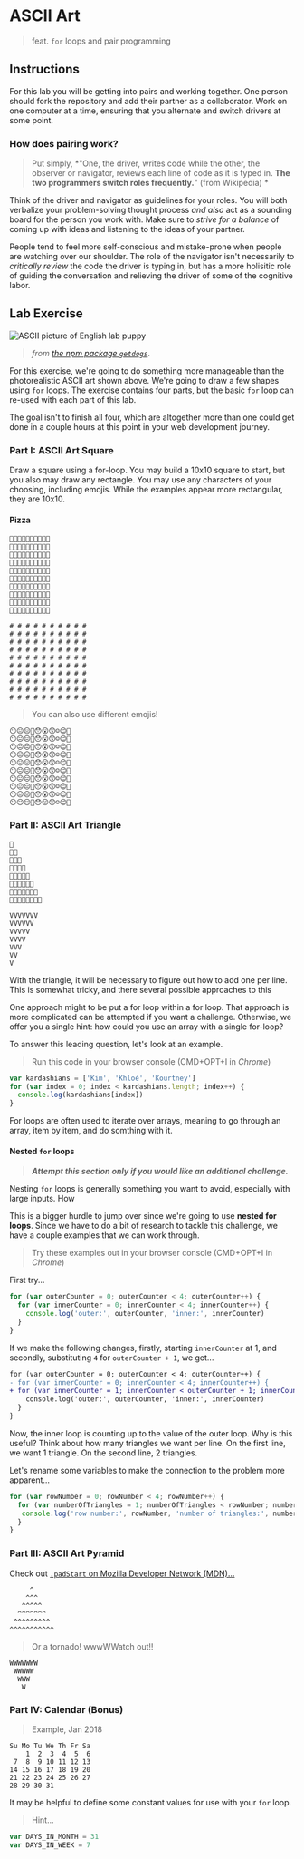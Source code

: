 # ASCII Art

> feat. `for` loops and pair programming

## Instructions

For this lab you will be getting into pairs and working together. One person should fork the repository and add their partner as a collaborator. Work on one computer at a time, ensuring that you alternate and switch drivers at some point.

### How does pairing work?

> Put simply, *"One, the driver, writes code while the other, the observer or navigator, reviews each line of code as it is typed in. **The two programmers switch roles frequently.**" (from Wikipedia) *

Think of the driver and navigator as guidelines for your roles. You will both verbalize your problem-solving thought process *and also* act as a sounding board for the person you work with. Make sure to *strive for a balance* of coming up with ideas and listening to the ideas of your partner.

People tend to feel more self-conscious and mistake-prone when people are watching over our shoulder. The role of the navigator isn't necessarily to *critically review* the code the driver is typing in, but has a more holisitic role of guiding the conversation and relieving the driver of some of the cognitive labor.

## Lab Exercise

![ASCII picture of English lab puppy](https://i.imgur.com/noXrPGv.png)

> *from [the npm package `getdogs`](https://www.npmjs.com/package/getdogs)*.

For this exercise, we're going to do something more manageable than the photorealistic ASCII art shown above. We're going to draw a few shapes using `for` loops. The exercise contains four parts, but the basic `for` loop can re-used with each part of this lab.

The goal isn't to finish all four, which are altogether more than one could get done in a couple hours at this point in your web development journey.

### Part I: ASCII Art Square

Draw a square using a for-loop. You may build a 10x10 square to start, but you also may draw any rectangle. You may use any characters of your choosing, including emojis. While the examples appear more rectangular, they are 10x10.

#### Pizza

```
🍕🍕🍕🍕🍕🍕🍕🍕🍕🍕
🍕🍕🍕🍕🍕🍕🍕🍕🍕🍕
🍕🍕🍕🍕🍕🍕🍕🍕🍕🍕
🍕🍕🍕🍕🍕🍕🍕🍕🍕🍕
🍕🍕🍕🍕🍕🍕🍕🍕🍕🍕
🍕🍕🍕🍕🍕🍕🍕🍕🍕🍕
🍕🍕🍕🍕🍕🍕🍕🍕🍕🍕
🍕🍕🍕🍕🍕🍕🍕🍕🍕🍕
🍕🍕🍕🍕🍕🍕🍕🍕🍕🍕
🍕🍕🍕🍕🍕🍕🍕🍕🍕🍕
```

```
# # # # # # # # # #
# # # # # # # # # #
# # # # # # # # # #
# # # # # # # # # #
# # # # # # # # # #
# # # # # # # # # #
# # # # # # # # # #
# # # # # # # # # #
# # # # # # # # # #
# # # # # # # # # #
```

> You can also use different emojis!

```
😶😐😑😬😯😮😲☺️😊🙂
😶😐😑😬😯😮😲☺️😊🙂
😶😐😑😬😯😮😲☺️😊🙂
😶😐😑😬😯😮😲☺️😊🙂
😶😐😑😬😯😮😲☺️😊🙂
😶😐😑😬😯😮😲☺️😊🙂
😶😐😑😬😯😮😲☺️😊🙂
😶😐😑😬😯😮😲☺️😊🙂
😶😐😑😬😯😮😲☺️😊🙂
😶😐😑😬😯😮😲️☺😊🙂
```

### Part II: ASCII Art Triangle
```
🔼
🔼🔼
🔼🔼🔼
🔼🔼🔼🔼
🔼🔼🔼🔼🔼
🔼🔼🔼🔼🔼🔼
🔼🔼🔼🔼🔼🔼🔼
🔼🔼🔼🔼🔼🔼🔼🔼
```

```
VVVVVVV
VVVVVV
VVVVV
VVVV
VVV
VV
V
```

With the triangle, it will be necessary to figure out how to add one per line. This is somewhat tricky, and there several possible approaches to this 

One approach might to be put a for loop within a for loop. That approach is more complicated can be attempted if you want a challenge. Otherwise, we offer you a single hint: how could you use an array with a single for-loop?

To answer this leading question, let's look at an example.

> Run this code in your browser console (CMD+OPT+I in *Chrome*)

```js
var kardashians = ['Kim', 'Khloé', 'Kourtney']
for (var index = 0; index < kardashians.length; index++) {
  console.log(kardashians[index])
}
```

For loops are often used to iterate over arrays, meaning to go through an array, item by item, and do somthing with it.

#### Nested `for` loops

> ***Attempt this section only if you would like an additional challenge.***

Nesting `for` loops is generally something you want to avoid, especially with large inputs. How

This is a bigger hurdle to jump over since we're going to use **nested for loops**. Since we have to do a bit of research to tackle this challenge, we have a couple examples that we can work through.

> Try these examples out in your browser console (CMD+OPT+I in *Chrome*)

First try...

```js
for (var outerCounter = 0; outerCounter < 4; outerCounter++) {
  for (var innerCounter = 0; innerCounter < 4; innerCounter++) {
    console.log('outer:', outerCounter, 'inner:', innerCounter)
  }
}
```

If we make the following changes, firstly, starting `innerCounter` at 1, and secondly, substituting `4` for `outerCounter + 1`, we get...

```diff
for (var outerCounter = 0; outerCounter < 4; outerCounter++) {
- for (var innerCounter = 0; innerCounter < 4; innerCounter++) {
+ for (var innerCounter = 1; innerCounter < outerCounter + 1; innerCounter++) {
    console.log('outer:', outerCounter, 'inner:', innerCounter)
  }
}
```

Now, the inner loop is counting up to the value of the outer loop. Why is this useful? Think about how many triangles we want per line. On the first line, we want 1 triangle. On the second line, 2 triangles.

Let's rename some variables to make the connection to the problem more apparent...

```js
for (var rowNumber = 0; rowNumber < 4; rowNumber++) {
  for (var numberOfTriangles = 1; numberOfTriangles < rowNumber; numberOfTriangles++) {
   console.log('row number:', rowNumber, 'number of triangles:', numberOfTriangles + 1)
  }
}
```

### Part III: ASCII Art Pyramid

Check out [`.padStart` on Mozilla Developer Network (MDN)...](https://developer.mozilla.org/en-US/docs/Web/JavaScript/Reference/Global_Objects/String/padStart)

```
     ^
    ^^^
   ^^^^^
  ^^^^^^^
 ^^^^^^^^^
^^^^^^^^^^^
```

> Or a tornado! wwwWWatch out!!

```
WWWWWWW
 WWWWW
  WWW
   W
```


### Part IV: Calendar (Bonus)


> Example, Jan 2018

```
Su Mo Tu We Th Fr Sa 
    1  2  3  4  5  6 
 7  8  9 10 11 12 13 
14 15 16 17 18 19 20 
21 22 23 24 25 26 27 
28 29 30 31
```

It may be helpful to define some constant values for use with your `for` loop.

> Hint...

```js
var DAYS_IN_MONTH = 31
var DAYS_IN_WEEK = 7
```
